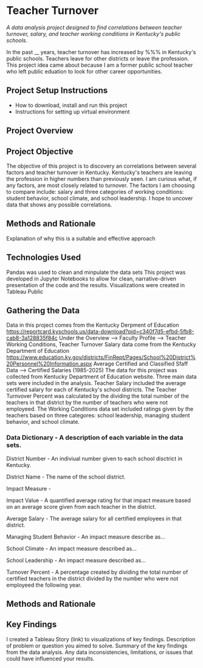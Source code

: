 # Teacher Turnover
*A data analysis project designed to find correlations between teacher turnover, salary, and teacher working conditions in Kentucky's public schools.*

In the past __ years, teacher turnover has increased by %%% in Kentucky's public schools. Teachers leave for other districts or leave the profession. This project idea came about because I am a former public school teacher who left public eduation to look for other career opportunities.

## Project Setup Instructions
- How to download, install and run this project
- Instructions for setting up virtual environment

## Project Overview

## Project Objective 
The objective of this project is to discovery an correlations between several factors and teacher turnover in Kentucky. Kentucky's teachers are leaving the profession in higher numbers than previously seen. I am curious what, if any factors, are most closely related to turnover. The factors I am choosing to compare include: salary and three categories of working conditions: student behavior, school climate, and school leadership. I hope to uncover data that shows any possible correlations.

## Methods and Rationale
Explanation of why this is a suitable and effective approach


## Technologies Used
  Pandas was used to clean and minpulate the data sets
  This project was developed in Jupyter Notebooks to allow for clean, narrative-driven presentation of the code and the results.
  Visualizations were created in Tableau Public
  
## Gathering the Data

Data in this project comes from the Kentucky Derpment of Education https://reportcard.kyschools.us/data-download?pid=c340f7d5-efbd-5fb8-cab8-3a128835f84c Under the Overview --> Faculty Profile --> Teacher Working Conditions, Teacher Turnover
  Salary data come from the Kentucky Department of Education https://www.education.ky.gov/districts/FinRept/Pages/School%20District%20Personnel%20Information.aspx Average Certified and Classified Sfaff Data --> Certified Salaries (1985-2025)
The data for this project was collected from Kentucky Department of Education website. Three main data sets were included in the analysis. Teacher Salary included the average certified salary for each of Kentucky's school districts. The Teacher Turnvover Percent was calculated by the dividing the total number of the teachers in that district by the number of teachers who were not employeed. The Working Conditions data set included ratings given by the teachers based on three categores: school leadership, managing student behavior, and school climate. 

### Data Dictionary - A description of each variable in the data sets.
  District Number - An indiviual number given to each school disctrict in Kentucky.
  
  District Name - The name of the school district.
  
  Impact Measure - 
  
  Impact Value - A quantified average rating for that impact measure based on an average score given from each teacher in the district.
  
  Average Salary - The average salary for all certified employees in that district.
  
  Managing Student Behavior - An impact measure describe as...
  
  School Climate - An impact measure described as...
  
  School Leadership - An impact measure described as...
  
  Turnover Percent - A percentage created by dividing the total number of certified teachers in the district divided by the number who were not employeed the following year. 

## Methods and Rationale


## Key Findings
 I created a Tableau Story (link) to visualizations of key findings.
 Description of problem or question you aimed to solve. Summary of the key findings from the data analysis. Any data inconsistencies, limitations, or issues that could have influenced your results.




